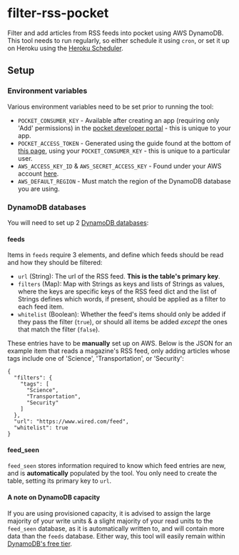 # filter-rss-pocket
Filter and add articles from RSS feeds into pocket using AWS DynamoDB. This tool needs to run regularly, so either schedule it using `cron`, or set it up on Heroku using the [Heroku Scheduler](https://devcenter.heroku.com/articles/scheduler).

## Setup

### Environment variables

Various environment variables need to be set prior to running the tool:
- `POCKET_CONSUMER_KEY` - Available after creating an app (requiring only 'Add' permissions) in the [pocket developer portal](https://getpocket.com/developer/apps/) - this is unique to your app. 
- `POCKET_ACCESS_TOKEN` - Generated using the guide found at the bottom of [this page](https://github.com/tapanpandita/pocket#OAUTH), using your `POCKET_CONSUMER_KEY` - this is unique to a particular user.
- `AWS_ACCESS_KEY_ID` & `AWS_SECRET_ACCESS_KEY` - Found under your AWS account [here](https://console.aws.amazon.com/iam/home?#/security_credential).
- `AWS_DEFAULT_REGION` - Must match the region of the DynamoDB database you are using.

### DynamoDB databases

You will need to set up 2 [DynamoDB databases](https://console.aws.amazon.com/dynamodb/home?):

#### feeds

Items in `feeds` require 3 elements, and define which feeds should be read and how they should be filtered:

- `url` (String): The url of the RSS feed. **This is the table's primary key**.
- `filters` (Map): Map with Strings as keys and lists of Strings as values, where the keys are specific keys of the RSS feed dict and the list of Strings defines which words, if present, should be applied as a filter to each feed item.
- `whitelist` (Boolean): Whether the feed's items should only be added if they pass the filter (`true`), or should all items be added _except_ the ones that match the filter (`false`).

These entries have to be **manually** set up on AWS. Below is the JSON for an example item that reads a magazine's RSS feed, only adding articles whose tags include one of 'Science', 'Transportation', or 'Security':

```
{
  "filters": {
    "tags": [
      "Science",
      "Transportation",
      "Security"
    ]
  },
  "url": "https://www.wired.com/feed",
  "whitelist": true
}
```

#### feed_seen

`feed_seen` stores information required to know which feed entries are new, and is **automatically** populated by the tool. You only need to create the table, setting its primary key to `url`.

#### A note on DynamoDB capacity

If you are using provisioned capacity, it is advised to assign the large majority of your write units & a slight majority of your read units to the `feed_seen` database, as it is automatically written to, and will contain more data than the `feeds` database. Either way, this tool will easily remain within [DynamoDB's free tier](https://aws.amazon.com/dynamodb/pricing/provisioned/).
